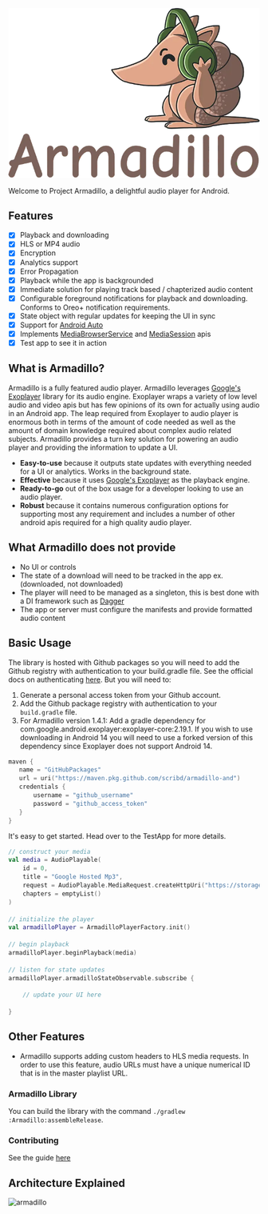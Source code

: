 ![](armadillo.webp)

Welcome to Project Armadillo, a delightful audio player for Android.

## Features

- [x] Playback and downloading
- [x] HLS or MP4 audio
- [x] Encryption
- [x] Analytics support
- [x] Error Propagation
- [x] Playback while the app is backgrounded
- [x] Immediate solution for playing track based / chapterized audio content
- [x] Configurable foreground notifications for playback and downloading. Conforms to Oreo+ notification requirements.
- [x] State object with regular updates for keeping the UI in sync
- [x] Support for [Android Auto](https://developer.android.com/training/cars)
- [x] Implements [MediaBrowserService](https://developer.android.com/guide/topics/media-apps/audio-app/building-a-mediabrowserservice) and [MediaSession](https://developer.android.com/guide/topics/media-apps/working-with-a-media-session#init-session) apis
- [x] Test app to see it in action

## What is Armadillo?

Armadillo is a fully featured audio player. Armadillo leverages [Google's Exoplayer](https://github.com/google/ExoPlayer/) library for its audio engine. Exoplayer wraps a variety of low level audio and video apis but has few opinions of its own for actually using audio in an Android app. The leap required from Exoplayer to audio player is enormous both in terms of the amount of code needed as well as the amount of domain knowledge required about complex audio related subjects. Armadillo provides a turn key solution for powering an audio player and providing the information to update a UI.

- **Easy-to-use** because it outputs state updates with everything needed for a UI or analytics. Works in the background state.
- **Effective** because it uses [Google's Exoplayer](https://github.com/google/ExoPlayer/) as the playback engine.
- **Ready-to-go** out of the box usage for a developer looking to use an audio player.
- **Robust** because it contains numerous configuration options for supporting most any requirement and includes a number of other android apis required for a high quality audio player.

## What Armadillo does not provide

- No UI or controls
- The state of a download will need to be tracked in the app ex. (downloaded, not downloaded)
- The player will need to be managed as a singleton, this is best done with a DI framework such as [Dagger](https://dagger.dev/)
- The app or server must configure the manifests and provide formatted audio content


## Basic Usage

The library is hosted with Github packages so you will need to add the Github registry with authentication to your build.gradle file. See
 the official docs on authenticating 
 [here](https://docs.github.com/en/packages/working-with-a-github-packages-registry/working-with-the-gradle-registry#authenticating-to-github-packages). But you will need to:

1. Generate a personal access token from your Github account.
2. Add the Github package registry with authentication to your `build.gradle` file.
3. For Armadillo version 1.4.1: Add a gradle dependency for com.google.android.exoplayer:exoplayer-core:2.19.1. If you wish to use 
   downloading in Android 14 you will need to use a forked version of this dependency since Exoplayer does not support Android 14.

```kotlin
maven {
   name = "GitHubPackages"
   url = uri("https://maven.pkg.github.com/scribd/armadillo-and")
   credentials {
       username = "github_username"
       password = "github_access_token"
   }
}
```

It's easy to get started. Head over to the TestApp for more details.

```kotlin
// construct your media
val media = AudioPlayable(
    id = 0,
    title = "Google Hosted Mp3",
    request = AudioPlayable.MediaRequest.createHttpUri("https://storage.googleapis.com/exoplayer-test-media-0/play.mp3"),
    chapters = emptyList()
)

// initialize the player
val armadilloPlayer = ArmadilloPlayerFactory.init()

// begin playback
armadilloPlayer.beginPlayback(media)
        
// listen for state updates
armadilloPlayer.armadilloStateObservable.subscribe {
    
    // update your UI here

}
```

## Other Features
- Armadillo supports adding custom headers to HLS media requests. In order to use this feature, audio URLs must have a unique numerical ID
that is in the  master playlist URL.

### Armadillo Library
You can build the library with the command `./gradlew :Armadillo:assembleRelease`.

### Contributing
See the guide [here](https://github.com/scribd/armadillo/blob/main/CONTRIBUTING.md)

## Architecture Explained

![armadillo](armadillo_arch.png "Armadillo Architecture")
